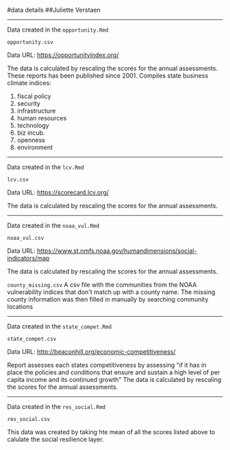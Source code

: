 #data details
##Juliette Verstaen

******************************************************************
Data created in the `opportunity.Rmd`

`opportunity.csv`

Data URL: https://opportunityindex.org/

The data is calculated by rescaling the scores for the annual assessments.
These reports has been published since 2001. Compiles state business climate indices: 

1. fiscal policy
2. security
3. infrastructure
4. human resources
5. technology
6. biz incub.
7. openness
8. environment

******************************************************************
Data created in the `lcv.Rmd`

`lcv.csv`
 
Data URL: https://scorecard.lcv.org/

The data is calculated by rescaling the scores for the annual assessments.
******************************************************************
Data created in the `noaa_vul.Rmd`

`noaa_vul.csv`

Data URL: https://www.st.nmfs.noaa.gov/humandimensions/social-indicators/map

The data is calculated by rescaling the scores for the annual assessments.

`county_missing.csv` 
A csv file with the communities from the NOAA vulnerability indices that don't match up with a county name. The missing county information was then filled in manually by searching community locations

******************************************************************
Data created in the `state_compet.Rmd`

`state_compet.csv`

Data URL: http://beaconhill.org/economic-competitiveness/

Report assesses each states competitiveness by assessing "if it has in place the policies and conditions that ensure and sustain a high level of per capita income and its continued growth"
The data is calculated by rescaling the scores for the annual assessments.

******************************************************************
Data created in the `res_social.Rmd`

`res_social.csv`

This data was created by taking hte mean of all the scores listed above to calulate the social resilience layer.

